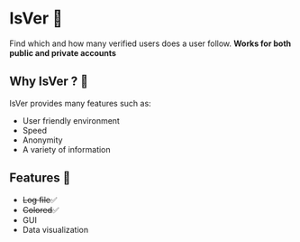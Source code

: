 # IsVer 🎊

Find which and how many verified users does a user follow. **Works for both public and private accounts**

## Why IsVer ? 🤠

IsVer provides many features such as:

- User friendly environment
- Speed
- Anonymity
- A variety of information

## Features 🚀

- ~~Log file~~✅
- ~~Colored~~✅
- GUI
- Data visualization
